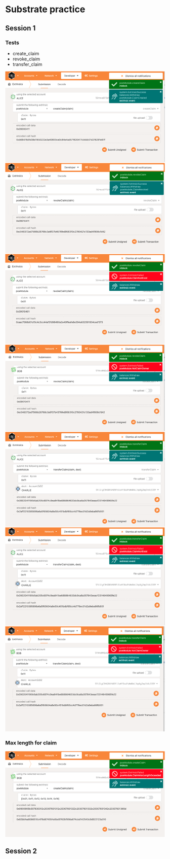 # Substrate practice

## Session 1

### Tests

- create_claim
- revoke_claim
- transfer_claim


![create claim success](./docs/img/create_claim_success.png)
![revoke claim success](./docs/img/revoke_claim_success.png)
![revoke claim failed 1](./docs/img/revoke_claim_failed_1.png)
![revoke claim failed 2](./docs/img/revoke_claim_failed_2.png)
![transfer claim success](./docs/img/transfer_claim_success.png)
![transfer claim failed 1](./docs/img/transfer_claim_failed_1.png)
![transfer claim failed 2](./docs/img/transfer_claim_failed_2.png)

### Max length for claim

![create claim with max length](./docs/img/create_claim_with_max_length.png)

## Session 2
